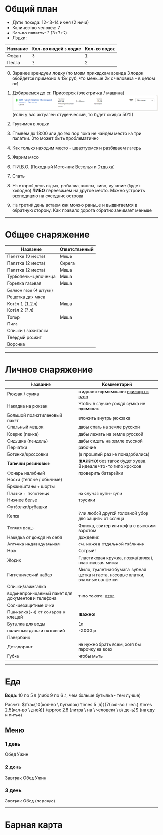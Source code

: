 # Общий план
- Даты похода: 12-13-14 июня (2 ночи)
- Количество человек: 7
- Кол-во палаток: 3 (3+3+2)
- Лодки:

| Название | Кол-во людей в лодке | Кол-во лодок |
| -------- | -------------------- | ------------ |
| Фофан    | 3                    | 1            |
| Пелла    | 2                    | 2            |

0. Заранее арендуем лодку (по моим прикидкам аренда 3 лодок обойдется примерно в 12к руб, что меньше 2к с человека - в целом ок)
1. Добираемся до ст. Приозерск (электричка / машина)
![элка.png](элка.png)
(если у вас актуален студенческий, то будет скидка 50%)

2. Грузимся в лодки
3. Плывём до 18:00 или до тех пор пока не найдём место на три палатки. Это может быть проблематично
4. Как только находим место - швартуемся и разбиваем лагерь
5. Жарим мясо
6. П.И.В.О. (Походный Источник Веселья и Отдыха)
7. Спать
8. На второй день отдых, рыбалка, чипсы, пиво, купание (будет холодно) **ЛИБО** переезжаем на другое место. Можно устроить экспедицию на соседние острова 
9. На третий день встаем как можно раньше и выдвигаемся в обратную сторону. Как правило дорога обратно занимает меньше

---

# Общее снаряжение

| Название              | Ответственный |
| --------------------- | ------------- |
| Палатка (3 места)     | Миша          |
| Палатка (2 места)     | Серега        |
| Палатка (2 места)     | Миша          |
| Турбопечь-щепочница   | Миша          |
| Горелка газовая       | Миша          |
| Баллон газа (4 штуки) |               |
| Решетка для мяса      |               |
| Котёл 1 (1.2 л)       | Миша          |
| Котёл 2 (? л)         |               |
| Топор                 | Миша          |
| Пила                  |               |
| Спички / зажигалка    |               |
| Твёрдый розжиг        |               |
| Воронка               |               |

---

# Личное снаряжение

| Название                                          | Комментарий                                                                                                                                                                                                    |
| ------------------------------------------------- | -------------------------------------------------------------------------------------------------------------------------------------------------------------------------------------------------------------- |
| Рюкзак / сумка                                    | в идеале гермомешки: [пример на ozon](https://www.ozon.ru/product/germomeshok-40l-siniy-sinotop-tm0211001-1914177216/?at=PjtJ1O77vcPjrqn0sKR76qwi8JoYRpIBJOWkwUPLnRmm)                                         |
| Накидка на рюкзак                                 | Чтобы в случае дождя сумка не промокла                                                                                                                                                                         |
| Большой полиэтиленовый пакет                      | вложить внутрь рюкзака                                                                                                                                                                                         |
| Спальный мешок                                    | дабы спать на земле русской                                                                                                                                                                                    |
| Коврик (пенка)                                    | дабы лежать на земле русской                                                                                                                                                                                   |
| Сидушка (пендель)                                 | дабы сидеть на земле русской                                                                                                                                                                                   |
| Перчатки                                          | рабочие                                                                                                                                                                                                        |
| Ботинки/кроссовки                                 | (в прошлый раз не понадобились)                                                                                                                                                                                |
| **Тапочки резиновые**                             | **!ВАЖНО!** без тапок будет хуева.<br>В идеале что-то типо кроксов                                                                                                                                             |
| Фонарь налобный                                   | проверить батарейки                                                                                                                                                                                            |
| Носки (теплые / обычные)                          |                                                                                                                                                                                                                |
| Брюки/штаны + шорты                               |                                                                                                                                                                                                                |
| Плавки + полотенце                                | на случай купи-купи                                                                                                                                                                                            |
| Нижнее белье                                      | трусики                                                                                                                                                                                                        |
| Футболки/рубашки                                  |                                                                                                                                                                                                                |
| Кепка                                             | Или любой другой головной убор для защиты от солнца                                                                                                                                                            |
| Теплая вещь                                       | Флиска, свитер или кофта с высоким воротом                                                                                                                                                                     |
| Накидка от дождя на себя                          | дождевик                                                                                                                                                                                                       |
| Аптечка индивидуальная                            | см. ниже в отдельной табличке                                                                                                                                                                                  |
| Нож                                               | Острый!                                                                                                                                                                                                        |
| Жорик                                             | Пластиковая кружка, ложка(вилка), пластиковая миска                                                                                                                                                            |
| Гигиенический набор                               | Мыло, туалетная бумага, зубная щетка и паста, носовые платки, влажные салфетки                                                                                                                                 |
| Спички/зажигалка                                  |                                                                                                                                                                                                                |
| водонепроницаемый пакет для документов и телефона | типо такого: [ozon](https://www.ozon.ru/product/komplekt-2-sht-vodonepronitsaemyy-chehol-dlya-telefona-universalnyy-so-shnurkom-vodonepronitsaemyy-944070910/?at=99trWv55RtqRg31LFB42R59u1vOX3xF95vzBEFPLNRLO) |
| Солнцезащитные очки                               |                                                                                                                                                                                                                |
| Пшикалка(-и) от комаров и клещей                  | **!Важно!**                                                                                                                                                                                                    |
| Бутылка для воды                                  | 1л                                                                                                                                                                                                             |
| наличные деньги на всякий                         | ~2000 р                                                                                                                                                                                                        |
| Павербанк                                         |                                                                                                                                                                                                                |
| Дезодорант                                        | не нужно брать всем, хотя бы парочку на всех                                                                                                                                                                   |
| Губка                                             | чтобы мыть                                                                                                                                                                                                     |


---

# Еда

**Вода:** 10 по 5 л (либо 9 по 6 л, чем больше бутылка - тем лучше)

Расчет: $\frac{10(кол-во \ бутылок) \times 5 (л)}{7(кол-во \ чел.) \times 2.5(кол-во \ дней)} \approx 2.8 (литра \ на \ человека \ в\ день)$ (на еду и питье)

## Меню
### 1 день
Обед
Ужин
### 2 день
Завтрак
Обед
Ужин
### 3 день
Завтрак
Обед (перекус)

---

# Барная карта
